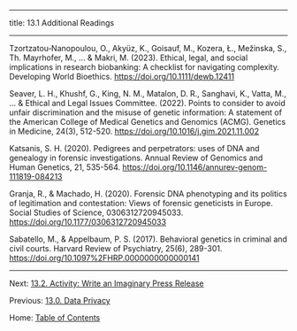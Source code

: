 ----------

title: 13.1 Additional Readings

----------

Tzortzatou‐Nanopoulou, O., Akyüz, K., Goisauf, M., Kozera, Ł., Mežinska, S., Th. Mayrhofer, M., ... & Makri, M. (2023). Ethical, legal, and social implications in research biobanking: A checklist for navigating complexity. Developing World Bioethics. https://doi.org/10.1111/dewb.12411

Seaver, L. H., Khushf, G., King, N. M., Matalon, D. R., Sanghavi, K., Vatta, M., ... & Ethical and Legal Issues Committee. (2022). Points to consider to avoid unfair discrimination and the misuse of genetic information: A statement of the American College of Medical Genetics and Genomics (ACMG). Genetics in Medicine, 24(3), 512-520. https://doi.org/10.1016/j.gim.2021.11.002

Katsanis, S. H. (2020). Pedigrees and perpetrators: uses of DNA and genealogy in forensic investigations. Annual Review of Genomics and Human Genetics, 21, 535-564. https://doi.org/10.1146/annurev-genom-111819-084213

Granja, R., & Machado, H. (2020). Forensic DNA phenotyping and its politics of legitimation and contestation: Views of forensic geneticists in Europe. Social Studies of Science, 0306312720945033. https://doi.org/10.1177/0306312720945033

Sabatello, M., & Appelbaum, P. S. (2017). Behavioral genetics in criminal and civil courts. Harvard Review of Psychiatry, 25(6), 289-301. https://doi.org/10.1097%2FHRP.0000000000000141

--------

Next: [13.2. Activity: Write an Imaginary Press Release](13.2_activity_write_an_imaginary_press_release.md)

Previous: [13.0. Data Privacy](13.0_data_privacy.md)

Home: [Table of Contents](../README.md)
